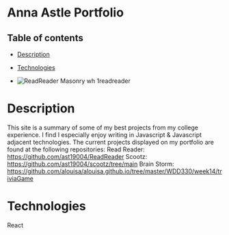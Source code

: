 # Anna Astle Portfolio

## Table of contents

- [Description](#description)
- [Technologies](#technologies)

- ![ReadReader Masonry wh 1readreader](https://github.com/ast19004/ReadReader/assets/84036167/6dda6ced-272e-41f2-81fa-1b63e0649ba2)

# Description

This site is a summary of some of my best projects from my college experience. I find I especially enjoy writing in Javascript & Javascript adjacent technologies. The current projects displayed on my portfolio are found at the following repositories:
Read Reader: https://github.com/ast19004/ReadReader
Scootz: https://github.com/ast19004/scootz/tree/main
Brain Storm: https://github.com/alouisa/alouisa.github.io/tree/master/WDD330/week14/triviaGame

# Technologies

React
